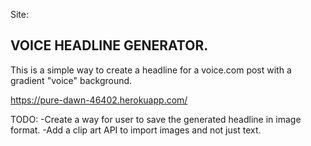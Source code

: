 Site: 

## VOICE HEADLINE GENERATOR.

This is a simple way to create a headline for a voice.com post with a gradient "voice" background.  

https://pure-dawn-46402.herokuapp.com/ 

TODO: 
-Create a way for user to save the generated headline in image format.
-Add a clip art API to import images and not just text.